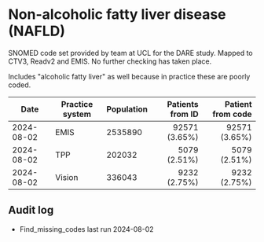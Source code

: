 # Non-alcoholic fatty liver disease (NAFLD)

SNOMED code set provided by team at UCL for the DARE study. Mapped to CTV3, Readv2 and EMIS. No further checking has taken place.

Includes "alcoholic fatty liver" as well because in practice these are poorly coded.

| Date       | Practice system | Population | Patients from ID | Patient from code |
| ---------- | --------------- | ---------- | ---------------: | ----------------: |
| 2024-08-02 | EMIS            | 2535890    |    92571 (3.65%) |     92571 (3.65%) |
| 2024-08-02 | TPP             | 202032     |     5079 (2.51%) |      5079 (2.51%) |
| 2024-08-02 | Vision          | 336043     |     9232 (2.75%) |      9232 (2.75%) |

## Audit log

- Find_missing_codes last run 2024-08-02
